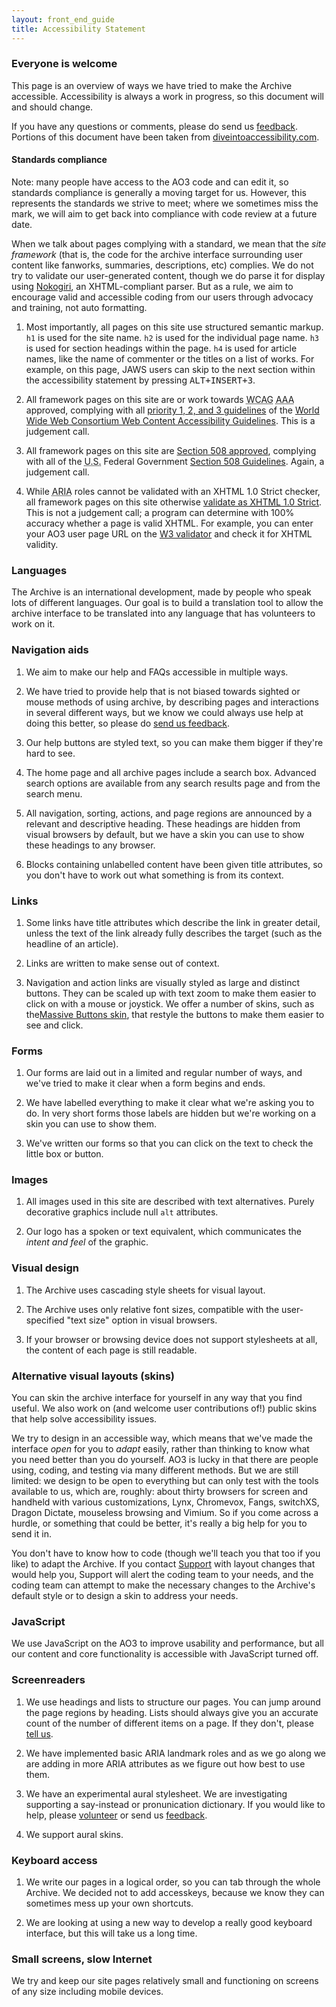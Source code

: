 ```yaml
---
layout: front_end_guide
title: Accessibility Statement
---
```

### Everyone is welcome

This page is an overview of ways we have tried to make the Archive accessible. Accessibility is always a work in progress, so this document will and should change.

If you have any questions or comments, please do send us [feedback](http://archiveofourown.org/support). Portions of this document have been taken from [diveintoaccessibility.com](http://diveintoaccessibility.com). 

#### Standards compliance

Note: many people have access to the AO3 code and can edit it, so standards compliance is generally a moving target for us. However, this represents the standards we strive to meet; where we sometimes miss the mark, we will aim to get back into compliance with code review at a future date.

When we talk about pages complying with a standard, we mean that the *site framework* (that is, the code for the archive interface surrounding user content like fanworks, summaries, descriptions, etc) complies. We do not try to validate our user-generated content, though we do parse it for display using [Nokogiri](http://nokogiri.org), an XHTML-compliant parser. But as a rule, we aim to encourage valid and accessible coding from our users through advocacy and training, not auto formatting. 

1.  Most importantly, all pages on this site use structured semantic markup. `h1` is used for the site name. `h2` is used for the individual page name. `h3` is used for section headings within the page. `h4` is used for article names, like the name of commenter or the titles on a list of works. For example, on this page, JAWS users can skip to the next section within the accessibility statement by pressing <kbd>ALT+INSERT+3</kbd>.

2. All framework pages on this site are or work towards <acronym title="Web Content Accessibility Guidelines">WCAG</acronym> <acronym title="triple A">AAA</acronym> approved, complying with all [priority 1, 2, and 3 guidelines](http://www.w3.org/TR/WAI-WEBCONTENT/full-checklist.html) of the [World Wide Web Consortium Web Content Accessibility Guidelines](http://www.w3.org/TR/WCAG10/). This is a judgement call. 

4.  All framework pages on this site are <a href="http://www.cynthiasays.com/">Section 508 approved</a>, complying with all of the <acronym title="United States">U.S.</acronym> Federal Government <a href="http://www.section508.gov/">Section 508 Guidelines</a>.  Again, a judgement call.  

5.  While <abbr title="Accessible Rich Internet Applications">ARIA</abbr> roles cannot be validated with an XHTML 1.0 Strict checker, all framework pages on this site otherwise <a href="http://validator.w3.org/">validate as <acronym title="extensible hypertext markup language">XHTML</acronym> 1.0 Strict</a>.  This is not a judgement call; a program can determine with 100% accuracy whether a page is valid XHTML. For example, you can enter your AO3 user page URL on the [W3 validator](http://validator.w3.org/check) and check it for XHTML validity.

### Languages

The Archive is an international development, made by people who speak lots of different languages. Our goal is to build a translation tool to allow the archive interface to be translated into any language that has volunteers to work on it.

### Navigation aids

1.  We aim to make our help and FAQs accessible in multiple ways. 

2.  We have tried to provide help that is not biased towards sighted or mouse methods of using archive, by describing pages and interactions in several different ways, but we know we could always use help at doing this better, so please do [send us feedback](http://archiveofourown.org/support).

3.  Our help buttons are styled text, so you can make them bigger if they're hard to see.

4.  The home page and all archive pages include a search box. Advanced search options are available from any search results page and from the search menu.

5.  All navigation, sorting, actions, and page regions are announced by a relevant and descriptive heading. These headings are hidden from visual browsers by default, but we have a skin you can use to show these headings to any browser.

6.  Blocks containing unlabelled content have been given title attributes, so you don't have to work out what something is from its context.

### Links

1.  Some links have title attributes which describe the link in greater detail, unless the text of the link already fully describes the target (such as the headline of an article).

2.  Links are written to make sense out of context.

3.  Navigation and action links are visually styled as large and distinct buttons. They can be scaled up with text zoom to make them easier to click on with a mouse or joystick. We offer a number of skins, such as the[Massive Buttons skin](http://archiveofourown.org/skins/895), that restyle the buttons to make them easier to see and click.

### Forms

1.  Our forms are laid out in a limited and regular number of ways, and we've tried to make it clear when a form begins and ends.

2.  We have labelled everything to make it clear what we're asking you to do. In very short forms those labels are hidden but we're working on a skin you can use to show them.

3.  We've written our forms so that you can click on the text to check the little box or button.

### Images

1. All images used in this site are described with text alternatives. Purely decorative graphics include null `alt` attributes.


2. Our logo has a spoken or text equivalent, which communicates the *intent and feel* of the graphic.

### Visual design

1.  The Archive uses cascading style sheets for visual layout.

2.  The Archive uses only relative font sizes, compatible with the user-specified "text size" option in visual browsers. 

3.  If your browser or browsing device does not support stylesheets at all, the content of each page is still readable.

### Alternative visual layouts (skins)

You can skin the archive interface for yourself in any way that you find useful. We also work on (and welcome user contributions of!) public skins that help solve accessibility issues. 

We try to design in an accessible way, which means that we've made the interface *open* for you to *adapt* easily, rather than thinking to know what you need better than you do yourself. AO3 is lucky in that there are people using, coding, and testing via many different methods. But we are still limited: we design to be open to everything but can only test with the tools available to us, which are, roughly: about thirty browsers for screen and handheld with various customizations, Lynx, Chromevox, Fangs, switchXS, Dragon Dictate, mouseless browsing and Vimium. So if you come across a hurdle, or something that could be better, it's really a big help for you to send it in. 

You don't have to know how to code (though we'll teach you that too if you like) to adapt the Archive. If you contact [Support](http://archiveofourown.org/support) with layout changes that would help you, Support will alert the coding team to your needs, and the coding team can attempt to make the necessary changes to the Archive's default style or to design a skin to address your needs.

### JavaScript

We use JavaScript on the AO3 to improve usability and performance, but all our content and core functionality is accessible with JavaScript turned off.

### Screenreaders

1.  We use headings and lists to structure our pages. You can jump around the page regions by heading. Lists should always give you an accurate count of the number of different items on a page. If they don't, please [tell us](http://archiveofourown.org/support).

2.  We have implemented basic ARIA landmark roles and as we go along we are adding in more ARIA attributes as we figure out how best to use them.

3.  We have an experimental aural stylesheet. We are investigating supporting a say-instead or pronunication dictionary. If you would like to help, please [volunteer](http://transformativeworks.org/volunteer) or send us [feedback](http://archiveofourown.org/support).

4.  We support aural skins.
				
### Keyboard access

1.  We write our pages in a logical order, so you can tab through the whole Archive. We decided not to add accesskeys, because we know they can sometimes mess up your own shortcuts.

2.  We are looking at using a new way to develop a really good keyboard interface, but this will take us a long time.

### Small screens, slow Internet

We try and keep our site pages relatively small and functioning on screens of any size including mobile devices.
